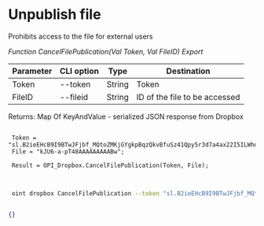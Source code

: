 ﻿---
sidebar_position: 6
---

# Unpublish file
 Prohibits access to the file for external users


*Function CancelFilePublication(Val Token, Val FileID) Export*

 | Parameter | CLI option | Type | Destination |
 |-|-|-|-|
 | Token | --token | String | Token |
 | FileID | --fileid | String | ID of the file to be accessed |

 
 Returns: Map Of KeyAndValue - serialized JSON response from Dropbox

```bsl title="Code example"
	
 Token = "sl.B2ieEHcB9I9BTwJFjbf_MQtoZMKjGYgkpBqzQkvBfuSz41Qpy5r3d7a4ax22I5ILWhd9KLbN5L...";
 File = "kJU6-a-pT48AAAAAAAAABw";
 
 Result = OPI_Dropbox.CancelFilePublication(Token, File);
	
```

```sh title="CLI command example"
 
 oint dropbox CancelFilePublication --token "sl.B2ieEHcB9I9BTwJFjbf_MQtoZMKjGYgkpBqzQkvBfuSz41Qpy5r3d7a4ax22I5ILWhd9KLbN5L..." --fileid %fileid%


```


```json title="Result"

{}

```
